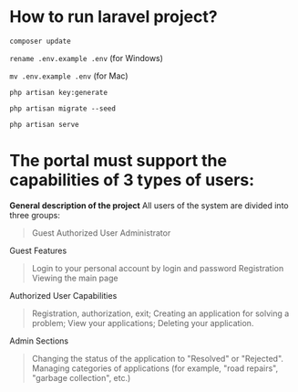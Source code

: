 # **How to run laravel project?**
```composer update```

```rename .env.example .env``` (for Windows)

```mv .env.example .env``` (for Mac)

```php artisan key:generate```

```php artisan migrate --seed```

```php artisan serve```

# **The portal must support the capabilities of 3 types of users:**
**General description of the project**
All users of the system are divided into three groups:
> Guest
> Authorized User
> Administrator

Guest Features

> Login to your personal account by login and password
> Registration
> Viewing the main page

Authorized User Capabilities

> Registration, authorization, exit;
> Creating an application for solving a problem;
> View your applications;
> Deleting your application.

Admin Sections

> Changing the status of the application to "Resolved" or "Rejected".
> Managing categories of applications (for example, "road repairs", "garbage collection", etc.)

